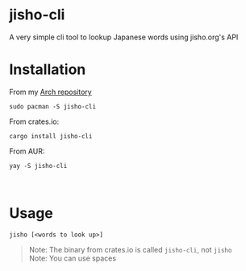 # jisho-cli
A very simple cli tool to lookup Japanese words using jisho.org's API

# Installation

From my [Arch repository](https://repo.jojii.de)
```
sudo pacman -S jisho-cli
```

From crates.io:
```
cargo install jisho-cli
```

From AUR:
```
yay -S jisho-cli
```

<br>

# Usage
```
jisho [<words to look up>]
```

> Note: The binary from crates.io is called `jisho-cli`, not `jisho` <br>
> Note: You can use spaces
